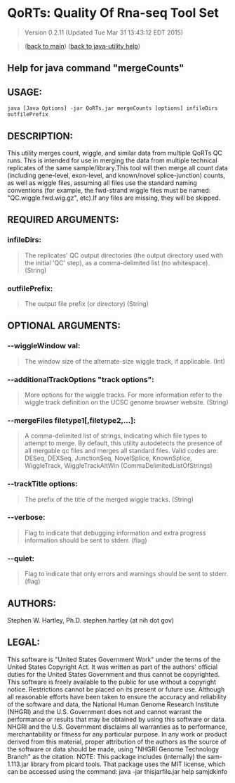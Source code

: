# QoRTs: Quality Of Rna-seq Tool Set
> Version 0.2.11 (Updated Tue Mar 31 13:43:12 EDT 2015)

> ([back to main](../index.html)) ([back to java-utility help](index.html))

## Help for java command "mergeCounts"

## USAGE:

    java [Java Options] -jar QoRTs.jar mergeCounts [options] infileDirs outfilePrefix


## DESCRIPTION:

This utility merges count, wiggle, and similar data from multiple QoRTs QC runs\. This is intended for use in merging the data from multiple technical replicates of the same sample/library\.This tool will then merge all count data \(including gene\-level, exon\-level, and known/novel splice\-junction\) counts, as well as wiggle files, assuming all files use the standard naming conventions \(for example, the fwd\-strand wiggle files must be named: "QC\.wiggle\.fwd\.wig\.gz", etc\)\.If any files are missing, they will be skipped\.

## REQUIRED ARGUMENTS:
### infileDirs:

> The replicates' QC output directories (the output directory used with the initial 'QC' step), as a comma-delimited list (no whitespace). (String)


### outfilePrefix:

> The output file prefix (or directory) (String)



## OPTIONAL ARGUMENTS:
### --wiggleWindow val:

> The window size of the alternate-size wiggle track, if applicable. (Int)

### --additionalTrackOptions "track options":

> More options for the wiggle tracks. For more information refer to the wiggle track definition on the UCSC genome browser website. (String)

### --mergeFiles filetype1[,filetype2,...]:

> A comma-delimited list of strings, indicating which file types to attempt to merge. By default, this utility autodetects the presence of all mergable qc files and merges all standard files. Valid codes are: DESeq, DEXSeq, JunctionSeq, NovelSplice, KnownSplice, WiggleTrack, WiggleTrackAltWin (CommaDelimitedListOfStrings)

### --trackTitle options:

> The prefix of the title of the merged wiggle tracks. (String)

### --verbose:

> Flag to indicate that debugging information and extra progress information should be sent to stderr. (flag)

### --quiet:

> Flag to indicate that only errors and warnings should be sent to stderr. (flag)

## AUTHORS:

Stephen W\. Hartley, Ph\.D\. stephen\.hartley \(at nih dot gov\)

## LEGAL:

 This software is "United States Government Work" under the terms of the United States Copyright  Act\.  It was written as part of the authors' official duties for the United States Government and  thus cannot be copyrighted\.  This software is freely available to the public for use without a  copyright notice\.  Restrictions cannot be placed on its present or future use\.  Although all reasonable efforts have been taken to ensure the accuracy and reliability of the  software and data, the National Human Genome Research Institute \(NHGRI\) and the U\.S\. Government  does not and cannot warrant the performance or results that may be obtained by using this software  or data\.  NHGRI and the U\.S\. Government disclaims all warranties as to performance, merchantability  or fitness for any particular purpose\.  In any work or product derived from this material, proper attribution of the authors as the source  of the software or data should be made, using "NHGRI Genome Technology Branch" as the citation\.  NOTE: This package includes \(internally\) the sam\-1\.113\.jar library from picard tools\. That package uses the MIT license, which can be accessed using the command:  java \-jar thisjarfile\.jar help samjdkinfo

